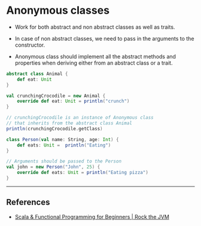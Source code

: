 # Anonymous classes

* Work for both abstract and non abstract classes as well as traits.

* In case of non abstract classes, we need to pass in the arguments to the constructor.

* Anonymous class should implement all the abstract methods and properties when deriving either from an abstract class or a trait.

```Scala
abstract class Animal {
    def eat: Unit
}

val crunchingCrocodile = new Animal {
    override def eat: Unit = println("crunch")
}

// crunchingCrocodile is an instance of Anonymous class
// that inherits from the abstract class Animal
println(crunchingCrocodile.getClass)

class Person(val name: String, age: Int) {
    def eats: Unit =  println("Eating")
}

// Arguments should be passed to the Person
val john = new Person("John", 25) {
    override def eats: Unit = println("Eating pizza")
}
```

---

## References

* [Scala & Functional Programming for Beginners | Rock the JVM](https://www.udemy.com/share/1013xsCUMfd1lVR34=/)

